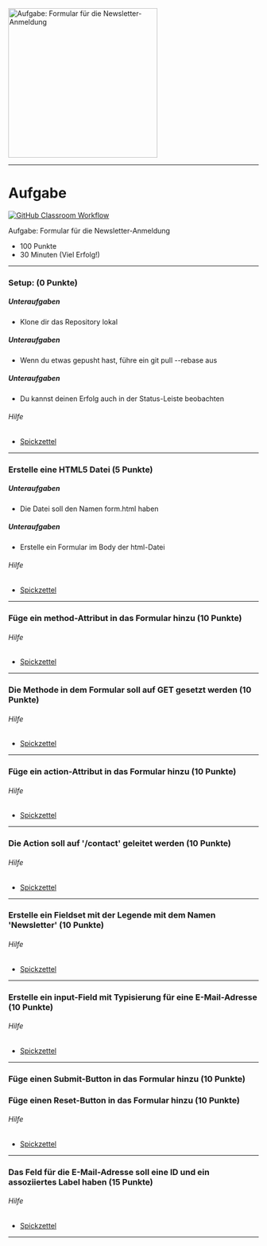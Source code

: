 <img src="https://studentenwerk-frankfurt.net/wp-content/uploads/2021/10/newsletter3.jpg" alt="Aufgabe: Formular für die Newsletter-Anmeldung" width="300"/>

---
# Aufgabe
[![GitHub Classroom Workflow](https://github.com/helsoc7/newsletter-html/actions/workflows/classroom.yml/badge.svg)](https://github.com/helsoc7/newsletter-html/actions/workflows/classroom.yml) 

Aufgabe: Formular für die Newsletter-Anmeldung
* 100 Punkte
* 30 Minuten (Viel Erfolg!)

---
### Setup: (0 Punkte)
##### Unteraufgaben
* Klone dir das Repository lokal
##### Unteraufgaben
* Wenn du etwas gepusht hast, führe ein git pull --rebase aus
##### Unteraufgaben
* Du kannst deinen Erfolg auch in der Status-Leiste beobachten
###### Hilfe
* [Spickzettel](https://git-scm.com/docs/git-pull) 


---
### Erstelle eine HTML5 Datei  (5 Punkte)
##### Unteraufgaben
* Die Datei soll den Namen form.html haben
##### Unteraufgaben
* Erstelle ein Formular im Body der html-Datei
###### Hilfe
* [Spickzettel](https://www.w3schools.com/html/html_forms.asp) 


---
### Füge ein method-Attribut in das Formular hinzu  (10 Punkte)
###### Hilfe
* [Spickzettel](https://www.w3schools.com/tags/att_form_method.asp) 


---
### Die Methode in dem Formular soll auf GET gesetzt werden (10 Punkte)
###### Hilfe
* [Spickzettel](https://www.w3schools.com/tags/att_form_method.asp) 


---
### Füge ein action-Attribut in das Formular hinzu (10 Punkte)
###### Hilfe
* [Spickzettel](https://www.w3schools.com/tags/att_form_action.asp) 


---
### Die Action soll auf '/contact' geleitet werden (10 Punkte)
###### Hilfe
* [Spickzettel](https://www.w3schools.com/tags/att_form_action.asp) 


---
### Erstelle ein Fieldset mit der Legende mit dem Namen 'Newsletter' (10 Punkte)
###### Hilfe
* [Spickzettel](https://www.w3schools.com/tags/tag_fieldset.asp) 


---
### Erstelle ein input-Field mit Typisierung für eine E-Mail-Adresse (10 Punkte)
###### Hilfe
* [Spickzettel](https://www.w3schools.com/html/html_form_input_types.asp) 


---
### Füge einen Submit-Button in das Formular hinzu (10 Punkte)
### Füge einen Reset-Button in das Formular hinzu (10 Punkte)
###### Hilfe
* [Spickzettel](https://www.w3schools.com/tags/att_button_form.asp) 


---
### Das Feld für die E-Mail-Adresse soll eine ID und ein assoziiertes Label haben (15 Punkte)
###### Hilfe
* [Spickzettel](https://www.w3schools.com/tags/tag_label.asp) 


---
